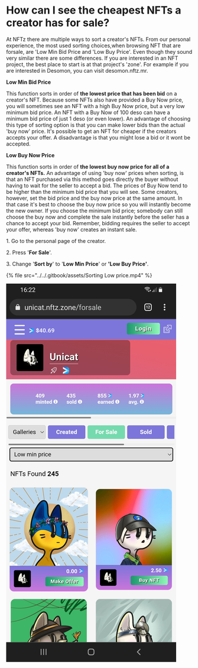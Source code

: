 # How can I see the cheapest NFTs a creator has for sale?

At NFTz there are multiple ways to sort a creator's NFTs. From our personal experience, the most used sorting choices,when browsing NFT that are forsale, are 'Low Min Bid Price and 'Low Buy Price'. Even though they sound very similar there are some differences. If you are interested in an NFT project, the best place to start is at that project's 'zone'. For example if you are interested in Desomon, you can visit desomon.nftz.mr.&#x20;

**Low Min Bid Price**

This function sorts in order of **the lowest price that has been bid** on a creator's NFT. Because some NFTs also have provided a Buy Now price, you will sometimes see an NFT with a high Buy Now price, but a very low minimum bid price. An NFT with a Buy Now of 100 deso can have a minimum bid price of just 1 deso (or even lower). An advantage of choosing this type of sorting option is that you can make lower bids than the actual 'buy now' price. It's possible to get an NFT for cheaper if the creators accepts your offer. A disadvantage is that you might lose a bid or it wont be accepted.&#x20;

**Low Buy Now Price**

This function sorts in order of **the lowest buy now price for all of a creator's NFTs.** An advantage of using 'buy now' prices when sorting, is that an NFT purchased via this method goes directly the buyer without having to wait for the seller to accept a bid. The prices of Buy Now tend to be higher than the minimum bid price that you will see. Some creators, however, set the bid price and the buy now price at the same amount. In that case it's best to choose the buy now price so you will instantly become the new owner. If you choose the minimum bid price; somebody can still choose the buy now and complete the sale instantly before the seller has a chance to accept your bid.  Remember, bidding requires the seller to accept your offer, whereas 'buy now' creates an instant sale.



1\. Go to the personal page of the creator.

2\. Press '**For Sale**'.

3\. Change '**Sort by**' to '**Low Min Price**' or **'Low Buy Price'**.

{% file src="../../.gitbook/assets/Sorting Low price.mp4" %}

![](<../../.gitbook/assets/Picture Low min Price.jpg>)

